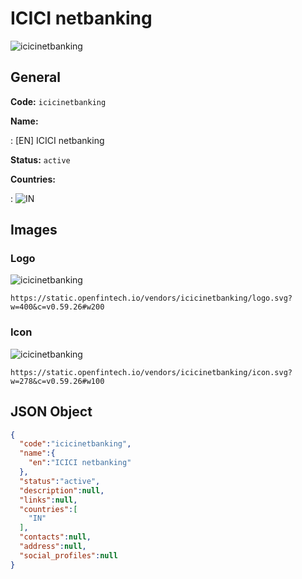 
# ICICI netbanking 
![icicinetbanking](https://static.openfintech.io/vendors/icicinetbanking/logo.svg?w=400&c=v0.59.26#w200)  

## General 
 
**Code:** `icicinetbanking` 
 
**Name:** 
 
:	[EN] ICICI netbanking 
 
**Status:** `active` 
 
 
**Countries:** 
 
:	![IN](https://cdnjs.cloudflare.com/ajax/libs/flag-icon-css/3.3.0/flags/4x3/in.svg#w24)  

## Images 

### Logo 
 
![icicinetbanking](https://static.openfintech.io/vendors/icicinetbanking/logo.svg?w=400&c=v0.59.26#w200)  

```
https://static.openfintech.io/vendors/icicinetbanking/logo.svg?w=400&c=v0.59.26#w200
```  

### Icon 
 
![icicinetbanking](https://static.openfintech.io/vendors/icicinetbanking/icon.svg?w=278&c=v0.59.26#w100)  

```
https://static.openfintech.io/vendors/icicinetbanking/icon.svg?w=278&c=v0.59.26#w100
```  

## JSON Object 

```json
{
  "code":"icicinetbanking",
  "name":{
    "en":"ICICI netbanking"
  },
  "status":"active",
  "description":null,
  "links":null,
  "countries":[
    "IN"
  ],
  "contacts":null,
  "address":null,
  "social_profiles":null
}
```  
